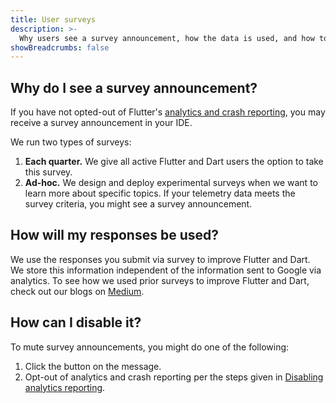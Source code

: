 ```yaml
---
title: User surveys
description: >-
  Why users see a survey announcement, how the data is used, and how to disable.
showBreadcrumbs: false
---
```


## Why do I see a survey announcement?

If you have not opted-out of Flutter's 
[analytics and crash reporting](/reference/crash-reporting), 
you may receive a survey announcement in your IDE. 

We run two types of surveys:
1. **Each quarter.** We give all active Flutter and Dart users
  the option to take this survey.
2. **Ad-hoc.** We design and deploy experimental surveys
  when we want to learn more about specific topics. 
  If your telemetry data meets the survey criteria,
  you might see a survey announcement. 

## How will my responses be used?

We use the responses you submit via survey to improve 
Flutter and Dart. We store this information independent 
of the information sent to Google via analytics.
To see how we used prior surveys to improve Flutter and Dart,
check out our blogs on [Medium][]. 

## How can I disable it?

To mute survey announcements, you might do one of the following:

1. Click the button on the message.
2. Opt-out of analytics and crash reporting per the steps
  given in
  [Disabling 
analytics reporting](/reference/crash-reporting#disabling-analytics-reporting).

[Medium]: {{site.flutter-medium}}/search?q=survey
